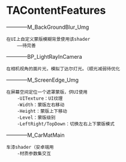 # TAContentFeatures

————M_BackGroundBlur_Umg

    在UI上自定义蒙版模糊背景使用该shader
        ——待完善

————BP_LightRayInCamera

    在相机视角的面片光，模拟丁达尔灯光。（顺光减弱待优化

————M_ScreenEdge_Umg

    在屏幕空间定位一个遮罩蒙版，供UI使用
        -UITexture：UI纹理
        -Width：蒙版左右移动
        -Height：蒙版上下移动
        -Level：蒙版级别
        -LeftRight/TopDown：切换左右上下蒙版模式

————M_CarMatMain

    车漆shader（安卓端用
        -材质参数集交互
